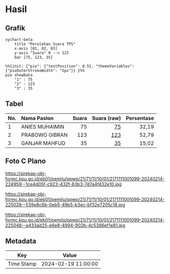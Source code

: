 # Hasil

## Grafik

```mermaid
xychart-beta
    title "Perolehan Suara TPS"
    x-axis [01, 02, 03]
    y-axis "Suara" 0 --> 123
    bar [75, 123, 35]
```

```mermaid
%%{init: {"pie": {"textPosition": 0.5}, "themeVariables": {"pieOuterStrokeWidth": "5px"}} }%%
pie showData
    "1" : 75
    "2" : 123
    "3" : 35
```

## Tabel

| No. | Nama Paslon    | Suara | Suara (raw) | Persentase |
|:--- |:-------------- | -----:| -----------:| ----------:|
| 1   | ANIES MUHAIMIN | 75    | [75][p-1]   | 32,19      |
| 2   | PRABOWO GIBRAN | 123   | [123][p-2]  | 52,79      |
| 3   | GANJAR MAHFUD  | 35    | [35][p-3]   | 15,02      |


[p-1]: https://github.com/gigit-pemilu/pemilu-2024-21-kepulauan-riau/blob/main/pilpres/hitung-suara/sub/21-kepulauan-riau/sub/71-kota-batam/sub/11-sagulung/sub/1001-tembesi/sub/099-tps/sub/paslon-1.txt
[p-2]: https://github.com/gigit-pemilu/pemilu-2024-21-kepulauan-riau/blob/main/pilpres/hitung-suara/sub/21-kepulauan-riau/sub/71-kota-batam/sub/11-sagulung/sub/1001-tembesi/sub/099-tps/sub/paslon-2.txt
[p-3]: https://github.com/gigit-pemilu/pemilu-2024-21-kepulauan-riau/blob/main/pilpres/hitung-suara/sub/21-kepulauan-riau/sub/71-kota-batam/sub/11-sagulung/sub/1001-tembesi/sub/099-tps/sub/paslon-3.txt

## Foto C Plano

https://sirekap-obj-formc.kpu.go.id/eb01/pemilu/ppwp/21/71/11/10/01/2171111001099-20240214-224959--1ce4d05f-c923-432f-83b3-7d7a4f432e10.jpg

https://sirekap-obj-formc.kpu.go.id/eb01/pemilu/ppwp/21/71/11/10/01/2171111001099-20240214-225028--539e8c6b-0eb5-49b5-b3ec-bf32e7205c18.jpg

https://sirekap-obj-formc.kpu.go.id/eb01/pemilu/ppwp/21/71/11/10/01/2171111001099-20240214-225048--a433ad25-e6e8-4994-902b-4c5386ef1e81.jpg


## Metadata

| Key        | Value               |
| ---------- | ------------------- |
| Time Stamp | 2024-02-19 11:00:00 |



